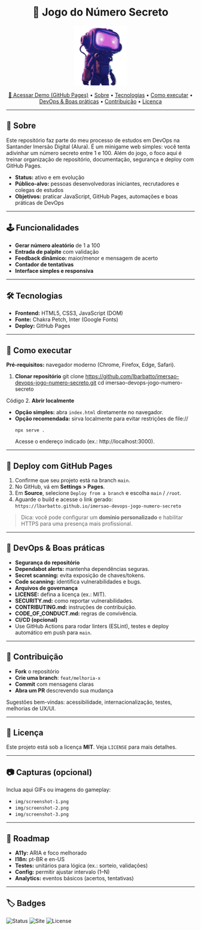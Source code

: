 <h1 align="center">🎯 Jogo do Número Secreto</h1>

<p align="center">
  <img src="./img/robot.png" alt="Robô mergulhador" width="140" />
</p>

<p align="center">
  <a href="https://lbarbatto.github.io/imersao-devops-jogo-numero-secreto/">🚀 Acessar Demo (GitHub Pages)</a> •
  <a href="#-sobre">Sobre</a> •
  <a href="#-tecnologias">Tecnologias</a> •
  <a href="#-como-executar">Como executar</a> •
  <a href="#-devops--boas-práticas">DevOps & Boas práticas</a> •
  <a href="#-contribuição">Contribuição</a> •
  <a href="#-licença">Licença</a>
</p>

---

## 📌 Sobre

Este repositório faz parte do meu processo de estudos em DevOps na Santander Imersão Digital (Alura). É um minigame web simples: você tenta adivinhar um número secreto entre 1 e 100. Além do jogo, o foco aqui é treinar organização de repositório, documentação, segurança e deploy com GitHub Pages.

- **Status:** ativo e em evolução
- **Público-alvo:** pessoas desenvolvedoras iniciantes, recrutadores e colegas de estudos
- **Objetivos:** praticar JavaScript, GitHub Pages, automações e boas práticas de DevOps

---

## 🕹️ Funcionalidades

- **Gerar número aleatório** de 1 a 100
- **Entrada de palpite** com validação
- **Feedback dinâmico:** maior/menor e mensagem de acerto
- **Contador de tentativas**
- **Interface simples e responsiva**

---

## 🛠 Tecnologias

- **Frontend:** HTML5, CSS3, JavaScript (DOM)
- **Fonte:** Chakra Petch, Inter (Google Fonts)
- **Deploy:** GitHub Pages

---

## 🧭 Como executar

**Pré-requisitos:** navegador moderno (Chrome, Firefox, Edge, Safari).

1. **Clonar repositório**
git clone https://github.com/lbarbatto/imersao-devops-jogo-numero-secreto.git cd imersao-devops-jogo-numero-secreto

Código
2. **Abrir localmente**
- **Opção simples:** abra `index.html` diretamente no navegador.
- **Opção recomendada:** sirva localmente para evitar restrições de file://
  ```
  npx serve .
  ```
  Acesse o endereço indicado (ex.: http://localhost:3000).

---

## 🚀 Deploy com GitHub Pages

1. Confirme que seu projeto está na branch `main`.
2. No GitHub, vá em **Settings > Pages**.
3. Em **Source**, selecione `Deploy from a branch` e escolha `main` / `/root`.
4. Aguarde o build e acesse o link gerado:  
`https://lbarbatto.github.io/imersao-devops-jogo-numero-secreto`

> Dica: você pode configurar um **domínio personalizado** e habilitar HTTPS para uma presença mais profissional.

---

## 🔐 DevOps & Boas práticas

- **Segurança do repositório**
- **Dependabot alerts:** mantenha dependências seguras.
- **Secret scanning:** evita exposição de chaves/tokens.
- **Code scanning:** identifica vulnerabilidades e bugs.
- **Arquivos de governança**
- **LICENSE:** defina a licença (ex.: MIT).
- **SECURITY.md:** como reportar vulnerabilidades.
- **CONTRIBUTING.md:** instruções de contribuição.
- **CODE_OF_CONDUCT.md:** regras de convivência.
- **CI/CD (opcional)**
- Use GitHub Actions para rodar linters (ESLint), testes e deploy automático em push para `main`.

---

## 🤝 Contribuição

- **Fork** o repositório
- **Crie uma branch**: `feat/melhoria-x`
- **Commit** com mensagens claras
- **Abra um PR** descrevendo sua mudança

Sugestões bem-vindas: acessibilidade, internacionalização, testes, melhorias de UX/UI.

---

## 📄 Licença

Este projeto está sob a licença **MIT**. Veja `LICENSE` para mais detalhes.

---

## 📷 Capturas (opcional)

Inclua aqui GIFs ou imagens do gameplay:
- `img/screenshot-1.png`
- `img/screenshot-2.png`
- `img/screenshot-3.png`

---

## 🧩 Roadmap

- **A11y:** ARIA e foco melhorado
- **I18n:** pt-BR e en-US
- **Testes:** unitários para lógica (ex.: sorteio, validações)
- **Config:** permitir ajustar intervalo (1–N)
- **Analytics:** eventos básicos (acertos, tentativas)

---

## 🏷 Badges

![Status](https://img.shields.io/badge/status-active-brightgreen)
![Site](https://img.shields.io/badge/site-GitHub%20Pages-blue)
![License](https://img.shields.io/badge/license-MIT-lightgrey)
